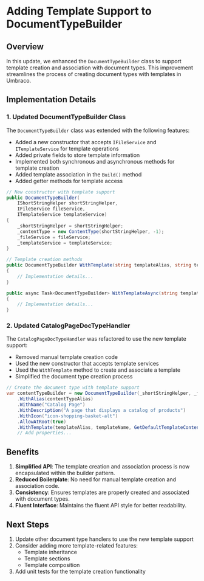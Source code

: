 # Adding Template Support to DocumentTypeBuilder

## Overview
In this update, we enhanced the `DocumentTypeBuilder` class to support template creation and association with document types. This improvement streamlines the process of creating document types with templates in Umbraco.

## Implementation Details

### 1. Updated DocumentTypeBuilder Class

The `DocumentTypeBuilder` class was extended with the following features:

- Added a new constructor that accepts `IFileService` and `ITemplateService` for template operations
- Added private fields to store template information
- Implemented both synchronous and asynchronous methods for template creation
- Added template association in the `Build()` method
- Added getter methods for template access

```csharp
// New constructor with template support
public DocumentTypeBuilder(
    IShortStringHelper shortStringHelper, 
    IFileService fileService, 
    ITemplateService templateService)
{
    _shortStringHelper = shortStringHelper;
    _contentType = new ContentType(shortStringHelper, -1);
    _fileService = fileService;
    _templateService = templateService;
}

// Template creation methods
public DocumentTypeBuilder WithTemplate(string templateAlias, string templateName, string templateContent)
{
    // Implementation details...
}

public async Task<DocumentTypeBuilder> WithTemplateAsync(string templateAlias, string templateName, string templateContent)
{
    // Implementation details...
}
```

### 2. Updated CatalogPageDocTypeHandler

The `CatalogPageDocTypeHandler` was refactored to use the new template support:

- Removed manual template creation code
- Used the new constructor that accepts template services
- Used the `WithTemplate` method to create and associate a template
- Simplified the document type creation process

```csharp
// Create the document type with template support
var contentTypeBuilder = new DocumentTypeBuilder(_shortStringHelper, _fileService, _templateService)
    .WithAlias(contentTypeAlias)
    .WithName("Catalog Page")
    .WithDescription("A page that displays a catalog of products")
    .WithIcon("icon-shopping-basket-alt")
    .AllowAtRoot(true)
    .WithTemplate(templateAlias, templateName, GetDefaultTemplateContent())
    // Add properties...
```

## Benefits

1. **Simplified API**: The template creation and association process is now encapsulated within the builder pattern.
2. **Reduced Boilerplate**: No need for manual template creation and association code.
3. **Consistency**: Ensures templates are properly created and associated with document types.
4. **Fluent Interface**: Maintains the fluent API style for better readability.

## Next Steps

1. Update other document type handlers to use the new template support
2. Consider adding more template-related features:
   - Template inheritance
   - Template sections
   - Template composition
3. Add unit tests for the template creation functionality 